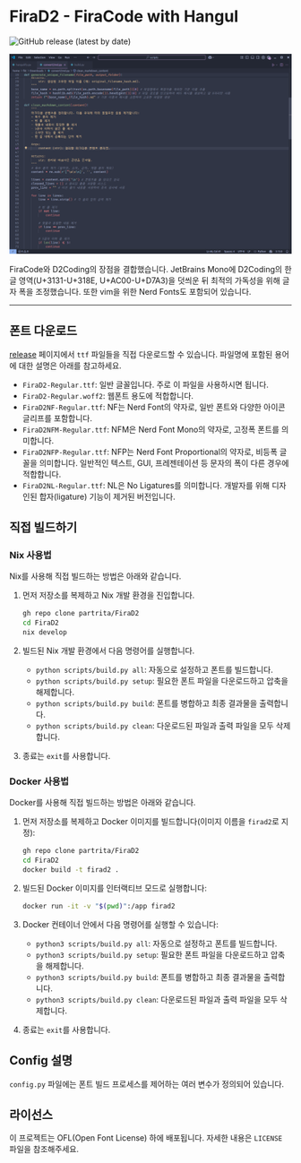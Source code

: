 # FiraD2 - FiraCode with Hangul

![GitHub release (latest by date)](https://img.shields.io/github/v/release/partrita/FiraD2?style=flat-square)

![](./static/demo.png)

FiraCode와 D2Coding의 장점을 결합했습니다. JetBrains Mono에 D2Coding의 한글 영역(U+3131-U+318E, U+AC00-U+D7A3)을 덧씌운 뒤 최적의 가독성을 위해 글자 폭을 조정했습니다. 또한 vim을 위한 Nerd Fonts도 포함되어 있습니다.

-----

## 폰트 다운로드

[release](https://github.com/partrita/FiraD2/releases) 페이지에서 `ttf` 파일들을 직접 다운로드할 수 있습니다. 파일명에 포함된 용어에 대한 설명은 아래를 참고하세요.

  * `FiraD2-Regular.ttf`: 일반 글꼴입니다. 주로 이 파일을 사용하시면 됩니다.
  * `FiraD2-Regular.woff2`: 웹폰트 용도에 적합합니다.
  * `FiraD2NF-Regular.ttf`: NF는 Nerd Font의 약자로, 일반 폰트와 다양한 아이콘 글리프를 포함합니다.
  * `FiraD2NFM-Regular.ttf`: NFM은 Nerd Font Mono의 약자로, 고정폭 폰트를 의미합니다.
  * `FiraD2NFP-Regular.ttf`: NFP는 Nerd Font Proportional의 약자로, 비등폭 글꼴을 의미합니다. 일반적인 텍스트, GUI, 프레젠테이션 등 문자의 폭이 다른 경우에 적합합니다.
  * `FiraD2NL-Regular.ttf`: NL은 No Ligatures를 의미합니다. 개발자를 위해 디자인된 합자(ligature) 기능이 제거된 버전입니다.


## 직접 빌드하기

### Nix 사용법

Nix를 사용해 직접 빌드하는 방법은 아래와 같습니다.

1.  먼저 저장소를 복제하고 Nix 개발 환경을 진입합니다.

    ```bash
    gh repo clone partrita/FiraD2
    cd FiraD2
    nix develop
    ```

2.  빌드된 Nix 개발 환경에서 다음 명령어를 실행합니다.
      * `python scripts/build.py all`: 자동으로 설정하고 폰트를 빌드합니다.
      * `python scripts/build.py setup`: 필요한 폰트 파일을 다운로드하고 압축을 해제합니다.
      * `python scripts/build.py build`: 폰트를 병합하고 최종 결과물을 출력합니다.
      * `python scripts/build.py clean`: 다운로드된 파일과 출력 파일을 모두 삭제합니다.

3. 종료는 `exit`를 사용합니다.


### Docker 사용법

Docker를 사용해 직접 빌드하는 방법은 아래와 같습니다.

1.  먼저 저장소를 복제하고 Docker 이미지를 빌드합니다(이미지 이름을 `firad2`로 지정):

    ```bash
    gh repo clone partrita/FiraD2
    cd FiraD2
    docker build -t firad2 .
    ```

2.  빌드된 Docker 이미지를 인터랙티브 모드로 실행합니다:

    ```bash
    docker run -it -v "$(pwd)":/app firad2
    ```

3.  Docker 컨테이너 안에서 다음 명령어를 실행할 수 있습니다:

      * `python3 scripts/build.py all`: 자동으로 설정하고 폰트를 빌드합니다.
      * `python3 scripts/build.py setup`: 필요한 폰트 파일을 다운로드하고 압축을 해제합니다.
      * `python3 scripts/build.py build`: 폰트를 병합하고 최종 결과물을 출력합니다.
      * `python3 scripts/build.py clean`: 다운로드된 파일과 출력 파일을 모두 삭제합니다.

4. 종료는 `exit`를 사용합니다.

## Config 설명

`config.py` 파일에는 폰트 빌드 프로세스를 제어하는 여러 변수가 정의되어 있습니다.

## 라이선스

이 프로젝트는 OFL(Open Font License) 하에 배포됩니다. 자세한 내용은 `LICENSE` 파일을 참조해주세요.
